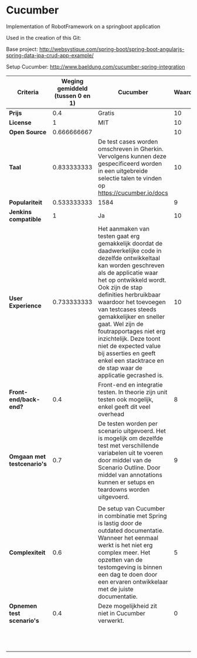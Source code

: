# Cucumber

Implementation of RobotFramework on a springboot application

Used in the creation of this Git:

Base project: http://websystique.com/spring-boot/spring-boot-angularjs-spring-data-jpa-crud-app-example/

Setup Cucumber: http://www.baeldung.com/cucumber-spring-integration


| **Criteria**                 | **Weging gemiddeld (tussen 0 en 1)** | **Cucumber**                                                                                                                                                                                                                                                                                                                                                                                                                                                                                 | **Waarde** | **Gewogen Waarde** |
|--------------------------|----------------------------------|------------------------------------------------------------------------------------------------------------------------------------------------------------------------------------------------------------------------------------------------------------------------------------------------------------------------------------------------------------------------------------------------------------------------------------------------------------------------------------------|--------|----------------|
| **Prijs**                    | 0.4                              | Gratis                                                                                                                                                                                                                                                                                                                                                                                                                                                                                   | 10     | 4              |
| **License**                  | 1                                | MIT                                                                                                                                                                                                                                                                                                                                                                                                                                                                                      | 10     | 10             |
| **Open Source**              | 0.666666667                      |                                                                                                                                                                                                                                                                                                                                                                                                                                                                                          | 10     | 6.666667       |
| **Taal**                     | 0.833333333                      | De test cases worden omschreven   in Gherkin. Vervolgens kunnen deze gespecificeerd worden in een uitgebreide   selectie talen te vinden op https://cucumber.io/docs                                                                                                                                                                                                                                                                                                                     | 10     | 8.333333       |
| **Populariteit**             | 0.533333333                      | 1584                                                                                                                                                                                                                                                                                                                                                                                                                                                                                     | 9      | 4.8            |
| **Jenkins compatible**       | 1                                | Ja                                                                                                                                                                                                                                                                                                                                                                                                                                                                                       | 10     | 10             |
| **User Experience**          | 0.733333333                      | Het aanmaken van testen gaat erg   gemakkelijk doordat de daadwerkelijke code in dezelfde ontwikkeltaal kan   worden geschreven als de applicatie waar het op ontwikkeld wordt. Ook zijn de   stap definities herbruikbaar waardoor het toevoegen van testcases steeds   gemakkelijker en sneller gaat. Wel zijn de foutrapportages niet erg   inzichtelijk. Deze toont niet de expected value bij asserties en geeft enkel   een stacktrace en de stap waar de applicatie gecrashed is. | 10     | 7.333333       |
| **Front-end/back-end?**      | 0.4                              | Front-end en integratie testen.   In theorie zijn unit testen ook mogelijk, enkel geeft dit veel overhead                                                                                                                                                                                                                                                                                                                                                                                | 8      | 3.2            |
| **Omgaan met testcenario's** | 0.7                              | De testen worden per scenario   uitgevoerd. Het is mogelijk om dezelfde test met verschillende variabelen uit   te voeren door middel van de Scenario Outline. Door middel van annotations   kunnen er setups en teardowns worden uitgevoerd.                                                                                                                                                                                                                                            | 9      | 6.3            |
|                          |                                  |                                                                                                                                                                                                                                                                                                                                                                                                                                                                                          |        |                |
| **Complexiteit**             | 0.6                              | De setup van Cucumber in   combinatie met Spring is lastig door de outdated documentatie. Wanneer het   eenmaal werkt is het niet erg complex meer. Het opzetten van de testomgeving   is binnen een dag te doen door een ervaren ontwikkelaar met de juiste documentatie.                                                                                                                                                                                                               | 5      | 3              |
| **Opnemen test scenario's**  | 0.4                              | Deze mogelijkheid zit niet in   Cucumber verwerkt.                                                                                                                                                                                                                                                                                                                                                                                                                                       | 0      | 0              |
|                          |                                  |                                                                                                                                                                                                                                                                                                                                                                                                                                                                                          |        |                |
|                          |                                  |                                                                                                                                                                                                                                                                                                                                                                                                                                                                                          |        |                |
|                          |                                  |                                                                                                                                                                                                                                                                                                                                                                                                                                                                                          |        |                |
|                          |                                  |                                                                                                                                                                                                                                                                                                                                                                                                                                                                                          |        | **RESULTAAT**      |
|                          |                                  |                                                                                                                                                                                                                                                                                                                                                                                                                                                                                          |        | 63.63333       |
